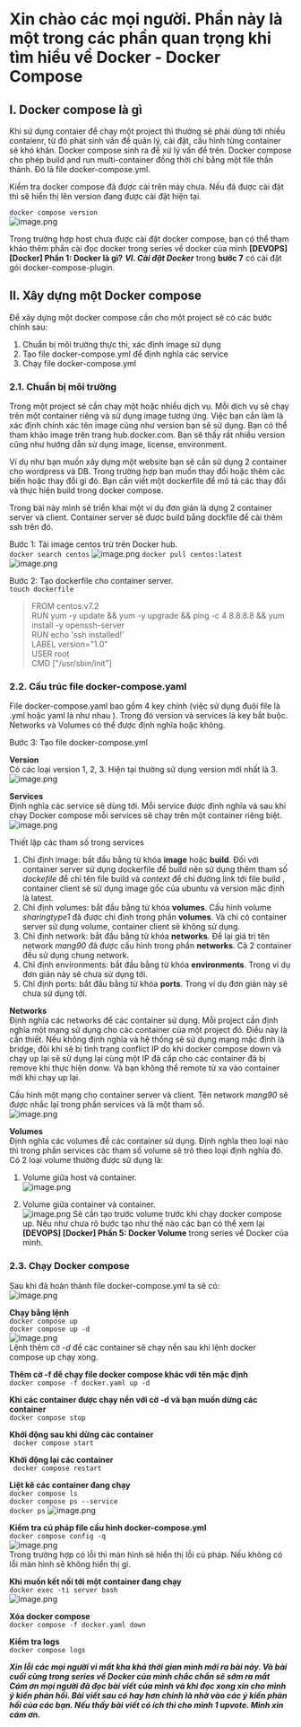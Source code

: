 # Xin chào các mọi người. Phần này là một trong các phần quan trọng khi tìm hiểu về Docker - Docker Compose
## I. Docker compose là gì
Khi sử dụng contaier để chạy một project thì thường sẽ phải dùng tới nhiều contaienr, từ đó phát sinh vấn đề quản lý, cài đặt, cấu hình từng container sẽ khó khăn.
Docker compose sinh ra để xử lý vấn đề trên. Docker compose cho phép build and run multi-container đồng thời chỉ bằng một file thần thành. Đó là file docker-compose.yml.

Kiểm tra docker compose đã được cài trên máy chưa. Nếu đã được cài đặt thì sẽ hiển thị lên version đang được cài đặt hiện tại.

`docker compose version`                                                                                                                                 
![image.png](https://images.viblo.asia/473aa92c-5065-4175-8126-00fda2a4217d.png)

Trong trường hợp host chưa được cài đặt docker compose, bạn có thể tham khảo thêm phần cài đọc docker trong series về docker của mình **[DEVOPS] [Docker] Phần 1: Docker là gì?** ***VI. Cài đặt Docker*** trong **bước 7** có cài đặt gói docker-compose-plugin.

## II. Xây dựng một Docker compose
Để xây dựng một docker compose cần cho một project sẽ có các bước chính sau:
1. Chuẩn bị môi trường thực thi, xác định image sử dụng
2. Tạo file docker-compose.yml để định nghĩa các service
3. Chạy file docker-compose.yml

### 2.1. Chuẩn bị môi trường
Trong một project sẽ cần chạy một hoặc nhiều dịch vụ. Mỗi dịch vụ sẽ chạy trên một container riêng và sử dụng image tương ứng. Việc bạn cần làm là xác định chính xác tên image cũng như version bạn sẽ sử dụng. Bạn có thể tham khảo image trên trang hub.docker.com. Bạn sẽ thấy rất nhiều version cũng như hướng dẫn sử dụng image, license, environment.

Ví dụ như bạn muốn xây dựng một website bạn sẽ cần sử dụng 2 container cho wordpress và DB. Trong trường hợp bạn muốn thay đổi hoặc thêm các biến hoặc thay đổi gì đó. Bạn cần viết một dockerfile để mô tả các thay đổi và thực hiện build trong docker compose.

Trong bài này mình sẽ triển khai một ví dụ đơn giản là dựng 2 container server và client. Container server sẽ được build bằng dockfile để cài thêm ssh trên đó.

Bước 1: Tải image centos trừ trên Docker hub.\
`docker search centos`
![image.png](https://images.viblo.asia/772f09b7-2502-4309-88bd-019f2d79f2ca.png)
`docker pull centos:latest`
![image.png](https://images.viblo.asia/9e33fa2d-2b97-4d00-aa8c-730724b42853.png)

Bước 2: Tạo dockerfile cho container server.\
`touch dockerfile`
> FROM centos:v7.2\
> RUN yum -y update && yum -y upgrade && ping -c 4 8.8.8.8 && yum install -y openssh-server\
> RUN echo 'ssh installed!'\
> LABEL version="1.0"\
> USER root\
> CMD ["/usr/sbin/init"]
### 2.2. Cấu trúc file docker-compose.yaml
File docker-compose.yaml bao gồm 4 key chính (việc sử dụng đuôi file là .yml hoặc yaml là như nhau ). Trong đó version và services là key bắt buộc. Networks và Volumes có thể được định nghĩa hoặc không.

Bước 3: Tạo file docker-compose.yml

**Version**\
Có các loại version 1, 2, 3. Hiện tại thường sử dụng version mới nhất là 3.
![image.png](https://images.viblo.asia/94575865-7c0d-4f2c-b2d1-6de9149ce459.png)

**Services**\
Định nghĩa các service sẽ dùng tới. Mỗi service được định nghĩa và sau khi chạy Docker compose mỗi services sẽ chạy trên một container riêng biệt.
![image.png](https://images.viblo.asia/8b84d03f-1099-4663-a0a0-c1ab6a5d73ac.png)

Thiết lập các tham số trong services
1. Chỉ định image: bắt đầu bằng từ khóa **image** hoặc **build**. Đối với container server sử dụng dockerfile để build nên sử dụng thêm tham số *dockefile* để chỉ tên file build và *context* để chỉ đường link tới file build , container client sẽ sử dụng image gốc của ubuntu và version mặc định là latest.
2. Chỉ định volumes: bắt đầu bằng từ khóa **volumes**. Cấu hình volume *sharingtype1* đã được chỉ định trong phần **volumes**. Và chỉ có container server sử dụng volume, container client sẽ không sử dụng.
3. Chỉ định network: bắt đầu bằng từ khóa **networks**. Để lại giá trị tên network *mang90* đã được cấu hình trong phần **networks**. Cả 2 container đều sử dụng chung network.
4. Chỉ định environments: bắt đầu bằng từ khóa **environments**. Trong ví dụ đơn giản này sẽ chưa sử dụng tới.
5. Chỉ định ports: bắt đầu bằng từ khóa **ports**. Trong ví dụ đơn giản này sẽ chưa sử dụng tới.

**Networks**\
Định nghĩa các networks để các container sử dụng. Mỗi project cần định nghĩa một mạng sử dụng cho các container của một project đó. Điều này là cần thiết. Nếu không định nghĩa và hệ thống sẽ sử dụng mạng mặc định là bridge, đôi khi sẽ bị tình trạng conflict IP do khi docker compose down và chạy up lại sẽ sử dụng lại cùng một IP đã cấp cho các container đã bị remove khi thực hiện donw. Và bạn không thể remote từ xa vào container mới khi chạy up lại.

Cấu hình một mạng cho container server và client. Tên network *mang90* sẽ được nhắc lại trong phần services và là một tham số.         
![image.png](https://images.viblo.asia/8c1fcc50-0b92-4495-b033-71aa44e5b6ba.png)

**Volumes**\
Định nghĩa các volumes để các container sử dụng. Định nghĩa theo loại nào thì trong phần services các tham số volume sẽ trỏ theo loại định nghĩa đó.
Có 2 loại volume thường được sử dụng là:
1. Volume giữa host và container.                 
![image.png](https://images.viblo.asia/a37486bb-6084-407a-9056-6c7391a89c72.png)

3. Volume giữa container và container.     
![image.png](https://images.viblo.asia/8b335afb-995e-47f7-8c70-b9e9b9e03a9d.png)
Sẽ cần tạo trước volume trước khi chạy docker compose up. Nếu như chưa rõ bước tạo như thế nào các bạn có thể xem lại 
**[DEVOPS] [Docker] Phần 5: Docker Volume** trong series về Docker của mình.
### 2.3. Chạy Docker compose
Sau khi đã hoàn thành file docker-compose.yml ta sẽ có:             
![image.png](https://images.viblo.asia/f28b8153-bc7a-42f5-98e7-f18a86b0bb4f.png)

**Chạy bằng lệnh**\
`docker compose up`\
`docker compose up -d`\
![image.png](https://images.viblo.asia/12cb9316-374b-483c-8aa2-bd47f264c60e.png)\
Lệnh thêm cờ *-d* để các container sẽ chạy nền sau khi lệnh docker compose up chạy xong.

**Thêm cờ -f để chạy file docker compose khác với tên mặc định**\
`docker compose -f docker.yaml up -d`

**Khi các container được chạy nền với cờ -d và bạn muốn dừng các container**\
`docker compose stop`

 **Khởi động sau khi dừng các container**\
` docker compose start`

 **Khởi động lại các container**\
` docker compose restart`
 
 **Liệt kê các container đang chạy**\
`docker compose ls`\
`docker compose ps --service`\
`docker ps`
![image.png](https://images.viblo.asia/9cce130a-02cb-40ad-b9db-f197214dc362.png)

**Kiểm tra cú pháp file cấu hình docker-compose.yml**\
`docker compose config -q`\
![image.png](https://images.viblo.asia/b280f1e9-2da1-4ded-b19c-5d6f923956cf.png)\
Trong trường hợp có lỗi thì màn hình sẽ hiển thị lỗi cú pháp. Nếu không có lỗi màn hình sẽ không hiển thị gì.

**Khi muốn kết nối tới một container đang chạy**\
`docker exec -ti server bash`                              
![image.png](https://images.viblo.asia/69a6ae56-5db9-4046-9c25-1ebe063215a9.png)

**Xóa docker compose**\
`docker compose -f docker.yaml down`

**Kiểm tra logs**\
`docker compose logs`

***Xin lỗi các mọi người vì mất kha khá thời gian mình mới ra bài này. Và bài cuối cùng trong series về Docker của mình chắc chắn sẽ sớm ra mắt*** \
***Cám ơn mọi người đã đọc bài viết của mình và khi đọc xong xin cho mình ý kiến phản hồi. Bài viết sau có hay hơn chính là nhờ vào các ý kiến phản hồi của các bạn. Nếu thấy bài viết có ích thì cho mình 1 upvote. Mình xin cám ơn.***